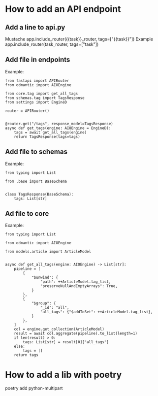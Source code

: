 # How to add an API endpoint

## Add a line to api.py

Mustache
app.include_router({{task}}\_router, tags=["{{task}}"])
Example
app.include_router(task_router, tags=["task"])

## Add file in endpoints

Example:

```
from fastapi import APIRouter
from odmantic import AIOEngine

from core.tag import get_all_tags
from schemas.tag import TagsResponse
from settings import EngineD

router = APIRouter()


@router.get("/tags", response_model=TagsResponse)
async def get_tags(engine: AIOEngine = EngineD):
    tags = await get_all_tags(engine)
    return TagsResponse(tags=tags)

```

## Add file to schemas

Example:

```
from typing import List

from .base import BaseSchema


class TagsResponse(BaseSchema):
    tags: List[str]

```

## Ad file to core

Example:

```
from typing import List

from odmantic import AIOEngine

from models.article import ArticleModel


async def get_all_tags(engine: AIOEngine) -> List[str]:
    pipeline = [
        {
            "$unwind": {
                "path": ++ArticleModel.tag_list,
                "preserveNullAndEmptyArrays": True,
            }
        },
        {
            "$group": {
                "_id": "all",
                "all_tags": {"$addToSet": ++ArticleModel.tag_list},
            }
        },
    ]
    col = engine.get_collection(ArticleModel)
    result = await col.aggregate(pipeline).to_list(length=1)
    if len(result) > 0:
        tags: List[str] = result[0]["all_tags"]
    else:
        tags = []
    return tags

```

# How to add a lib with poetry

poetry add python-multipart
